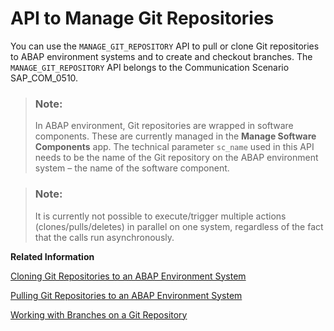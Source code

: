 <!-- loioc45f01f6589f4eefafc34d3ad71e6eb5 -->

# API to Manage Git Repositories

You can use the `MANAGE_GIT_REPOSITORY` API to pull or clone Git repositories to ABAP environment systems and to create and checkout branches. The `MANAGE_GIT_REPOSITORY` API belongs to the Communication Scenario SAP\_COM\_0510.

> ### Note:  
> In ABAP environment, Git repositories are wrapped in software components. These are currently managed in the **Manage Software Components** app. The technical parameter `sc_name` used in this API needs to be the name of the Git repository on the ABAP environment system – the name of the software component.

> ### Note:  
> It is currently not possible to execute/trigger multiple actions \(clones/pulls/deletes\) in parallel on one system, regardless of the fact that the calls run asynchronously.

**Related Information**  


[Cloning Git Repositories to an ABAP Environment System](Cloning_Git_Repositories_to_an_ABAP_Environment_System_0552763.md "")

[Pulling Git Repositories to an ABAP Environment System](Pulling_Git_Repositories_to_an_ABAP_Environment_System_80a8d52.md "")

[Working with Branches on a Git Repository](Working_with_Branches_on_a_Git_Repository_f571353.md "")

